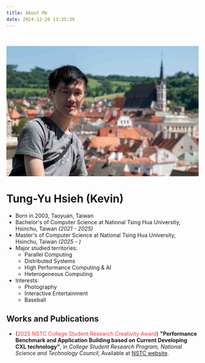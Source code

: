 ```yaml
---
title: About Me
date: 2024-12-28 13:35:39
---
```


&emsp;
<!-- ![](/images/about/DSC_5227.jpg) -->
<img src="/images/about/DSC_5227.jpg" style="max-height: 40vh"></img>

# Tung-Yu Hsieh (Kevin)
- Born in 2003, Taoyuan, Taiwan
- Bachelor's of Computer Science at National Tsing Hua University, Hsinchu, Taiwan *(2021 - 2025)*
- Master's of Computer Science at National Tsing Hua University, Hsinchu, Taiwan *(2025 - )*
- Major studied territories:
    - Parallel Computing
    - Distributed Systems
    - High Performance Computing & AI
    - Heterogeneous Computing
- Interests:
    - Photography
    - Interactive Entertainment
    - Baseball

## Works and Publications

- (<font color="#f33">2025 NSTC College Student Research Creativity Award</font>) **"Performance Benchmark and Application Building based on Current Developing CXL technology"**, in *College Student Research Program, National Science and Technology Council*, Available at [NSTC website](https://wsts.nstc.gov.tw/STSWeb/Award/AwardMultiQuery.aspx?year=113&code=QS05&name=%E8%AC%9D%E6%9D%B1%E8%B1%AB).